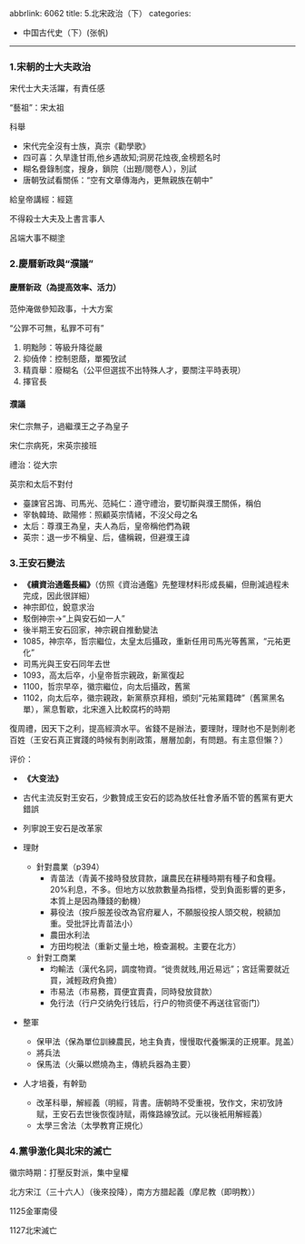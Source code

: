 abbrlink: 6062
title: 5.北宋政治（下）
categories:
  - 中国古代史（下）(张帆)
---
### 1.宋朝的士大夫政治

宋代士大夫活躍，有責任感

“藝祖”：宋太祖

科舉

* 宋代完全沒有士族，真宗《勸學歌》
* 四可喜：久旱逢甘雨,他乡遇故知;洞房花烛夜,金榜题名时
* 糊名誊錄制度，搜身，鎖院（出題/閱卷人），別試
* 唐朝攷試看關係：“空有文章傳海內，更無親族在朝中”

給皇帝講經：經筵

不得殺士大夫及上書言事人

呂端大事不糊塗

### 2.慶曆新政與“濮議”

#### 慶曆新政（為提高效率、活力）

范仲淹做參知政事，十大方案

“公罪不可無，私罪不可有”

1. 明黜陟：等級升降從嚴
2. 抑僥倖：控制恩蔭，單獨攷試
3. 精貢舉：廢糊名（公平但選拔不出特殊人才，要關注平時表現）
4. 擇官長

#### 濮議

宋仁宗無子，過繼濮王之子為皇子

宋仁宗病死，宋英宗接班

禮治：從大宗

英宗和太后不對付

* 臺諫官呂誨、司馬光、范純仁：遵守禮治，要切斷與濮王關係，稱伯
* 宰執韓琦、歐陽修：照顧英宗情緒，不沒父母之名
* 太后：尊濮王為皇，夫人為后，皇帝稱他們為親
* 英宗：退一步不稱皇、后，儘稱親，但避濮王諱

### 3.王安石變法


* **《續資治通鑑長編》**（仿照《資治通鑑》先整理材料形成長編，但刪減過程未完成，因此很詳細）
* 神宗即位，銳意求治
* 駁倒神宗->“上與安石如一人”
* 後半期王安石回家，神宗親自推動變法
* 1085，神宗卒，哲宗繼位，太皇太后攝政，重新任用司馬光等舊黨，“元祐更化”
* 司馬光與王安石同年去世
* 1093，高太后卒，小皇帝哲宗親政，新黨復起
* 1100，哲宗早卒，徽宗繼位，向太后攝政，舊黨
* 1102，向太后卒，徽宗親政，新黨蔡京拜相，頒刻“元祐黨籍碑”（舊黨黑名單），黨息暫歇，北宋進入比較腐朽的時期

復周禮，因天下之利，提高經濟水平。省錢不是辦法，要理財，理財也不是剝削老百姓（王安石真正實踐的時候有剝削政策，層層加劇，有問題。有主意但懶？）

评价：

* **《大变法》**
* 古代主流反對王安石，少數贊成王安石的認為放任社會矛盾不管的舊黨有更大錯誤
* 列寧說王安石是改革家

* 理財
  * 針對農業（p394）
    * 青苗法（青黃不接時發放貸款，讓農民在耕種時期有種子和食糧。20%利息，不多。但地方以放款數量為指標，受到負面影響的更多，本質上是因為賺錢的動機）
    * 募役法（按戶服差役改為官府雇人，不願服役按人頭交稅，稅額加重。受批評比青苗法小）
    * 農田水利法
    * 方田均稅法（重新丈量土地，檢查漏稅。主要在北方）
  * 針對工商業
    * 均輸法（漢代名詞，調度物資。“徙贵就贱,用近易远”；宮廷需要就近買，減輕政府負擔）
    * 市易法（市易務，買便宜賣貴，同時發放貸款）
    * 免行法（行户交纳免行钱后，行户的物资便不再送往官衙门）
* 整軍
    * 保甲法（保為單位訓練農民，地主負責，慢慢取代養懶漢的正規軍。晁盖）
    * 將兵法
    * 保馬法（火藥以燃燒為主，傳統兵器為主要）
* 人才培養，有幹勁
    * 改革科舉，解經義（明經，背書。唐朝時不受重視，攷作文，宋初攷詩赋，王安石去世後恢復詩赋，兩條路線攷試。元以後衹用解經義）
    * 太學三舍法（太學教育正規化）

### 4.黨爭激化與北宋的滅亡

徽宗時期：打壓反對派，集中皇權

北方宋江（三十六人）（後來投降），南方方腊起義（摩尼教（即明教））

1125金軍南侵

1127北宋滅亡